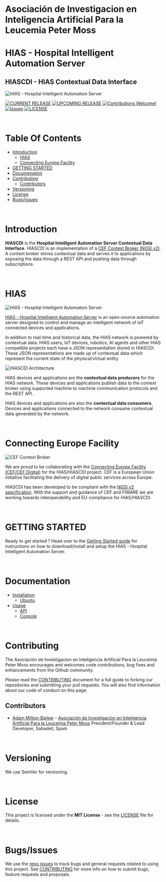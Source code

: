 # Asociación de Investigacion en Inteligencia Artificial Para la Leucemia Peter Moss
# HIAS - Hospital Intelligent Automation Server
## HIASCDI - HIAS Contextual Data Interface

![HIAS - Hospital Intelligent Automation Server](assets/images/HIASCDI.jpg)

[![CURRENT RELEASE](https://img.shields.io/badge/CURRENT%20RELEASE-1.0.0-blue.svg)](https://github.com/AIIAL/HIASCDI/tree/1.0.0) [![UPCOMING RELEASE](https://img.shields.io/badge/CURRENT%20DEV%20BRANCH-2.0.0-blue.svg)](https://github.com/AIIAL/HIASCDI/tree/2.0.0) [![Contributions Welcome!](https://img.shields.io/badge/Contributions-Welcome-lightgrey.svg)](CONTRIBUTING.md)  [![Issues](https://img.shields.io/badge/Issues-Welcome-lightgrey.svg)](issues) [![LICENSE](https://img.shields.io/badge/LICENSE-MIT-blue.svg)](LICENSE)

&nbsp;

# Table Of Contents

- [Introduction](#introduction)
  - [HIAS](#hias)
  - [Connecting Europe Facility](#connecting-europe-facility)
- [GETTING STARTED](#getting-started)
- [Documenation](#documentation)
- [Contributing](#contributing)
  - [Contributors](#contributors)
- [Versioning](#versioning)
- [License](#license)
- [Bugs/Issues](#bugs-issues)

&nbsp;

# Introduction

**HIASCDI** is the **Hospital Intelligent Automation Server Contextual Data Interface**. HIASCDI is an implementation of a [CEF Context Broker (NGSI v2)](https://fiware.github.io/specifications/ngsiv2/stable/). A context broker stores contextual data and serves it to applications by exposing the data through a REST API and pushing data through subscriptions.

&nbsp;

# HIAS

![HIAS - Hospital Intelligent Automation Server](assets/images/HIAS.jpg)

[HIAS - Hospital Intelligent Automation Server](https://github.com/AIIAL/HIAS-Server) is an open-source automation server designed to control and manage an intelligent network of IoT connected devices and applications.

In addition to real-time and historical data, the HIAS network is powered by contextual data. HIAS users, IoT devices, robotics, AI agents and other HIAS compatible projects each have a JSON representation stored in HIASCDI. These JSON representations are made up of contextual data which represent the current state of the physical/virtual entity.

![HIASCDI Architecture](assets/images/HIASCDI-Architecture.jpg)

HIAS devices and applications are the **contextual data producers** for the HIAS network. These devices and applications publish data to the context broker using supported machine to machine communication protocols and the REST API.

HIAS devices and applications are also the **contextual data consumers**. Devices and applications connected to the network consume contextual data generated by the network.

&nbsp;

# Connecting Europe Facility

![CEF Context Broker](assets/images/cef-context-broker.jpg)

We are proud to be collaborating with the [Connecting Europe Facility (CEF/CEF Digital)](https://ec.europa.eu/cefdigital/wiki/display/CEFDIGITAL/CEF+Digital+Home) for the HIAS/HIASCDI project. CEF is a European Union initiative facilitating the delivery of digital public services across Europe.

HIASCDI has been developed to be compliant with the [NGSI v2 specification](https://fiware.github.io/specifications/ngsiv2/stable/). With the support and guidance of CEF and FIWARE we are working towards interoperability and EU-compliance for HIAS/HIASCDI.

&nbsp;

# GETTING STARTED

Ready to get started ? Head over to the [Getting Started guide](documentation/getting-started.md) for instructions on how to download/install and setup the HIAS - Hospital Intelligent Automation Server.

&nbsp;

# Documentation

- [Installation](documenatation/installation/)
	- [Ubuntu](documenatation/installation/ubuntu.md)
- [Usage](documenatation/usage/)
	- [API](documenatation/usage/api.md)
	- [Console](documenatation/usage/console.md)

&nbsp;

# Contributing
The Asociación de Investigacion en Inteligencia Artificial Para la Leucemia Peter Moss encourages and welcomes code contributions, bug fixes and enhancements from the Github community.

Please read the [CONTRIBUTING](CONTRIBUTING.md "CONTRIBUTING") document for a full guide to forking our repositories and submitting your pull requests. You will also find information about our code of conduct on this page.

## Contributors
- [Adam Milton-Barker](https://www.leukemiaairesearch.com/association/volunteers/adam-milton-barker "Adam Milton-Barker") - [Asociación de Investigacion en Inteligencia Artificial Para la Leucemia Peter Moss](https://www.leukemiaresearchassociation.ai "Asociación de Investigacion en Inteligencia Artificial Para la Leucemia Peter Moss") President/Founder & Lead Developer, Sabadell, Spain

&nbsp;

# Versioning
We use SemVer for versioning.

&nbsp;

# License
This project is licensed under the **MIT License** - see the [LICENSE](LICENSE "LICENSE") file for details.

&nbsp;

# Bugs/Issues
We use the [repo issues](issues "repo issues") to track bugs and general requests related to using this project. See [CONTRIBUTING](CONTRIBUTING.md "CONTRIBUTING") for more info on how to submit bugs, feature requests and proposals.